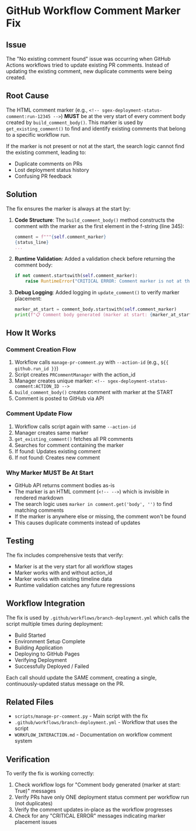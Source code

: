 # GitHub Workflow Comment Marker Fix

## Issue
The "No existing comment found" issue was occurring when GitHub Actions workflows tried to update existing PR comments. Instead of updating the existing comment, new duplicate comments were being created.

## Root Cause
The HTML comment marker (e.g., `<!-- sgex-deployment-status-comment:run-12345 -->`) **MUST** be at the very start of every comment body created by `build_comment_body()`. This marker is used by `get_existing_comment()` to find and identify existing comments that belong to a specific workflow run.

If the marker is not present or not at the start, the search logic cannot find the existing comment, leading to:
- Duplicate comments on PRs
- Lost deployment status history
- Confusing PR feedback

## Solution
The fix ensures the marker is always at the start by:

1. **Code Structure**: The `build_comment_body()` method constructs the comment with the marker as the first element in the f-string (line 345):
   ```python
   comment = f"""{self.comment_marker}
   {status_line}
   ...
   ```

2. **Runtime Validation**: Added a validation check before returning the comment body:
   ```python
   if not comment.startswith(self.comment_marker):
       raise RuntimeError("CRITICAL ERROR: Comment marker is not at the start...")
   ```

3. **Debug Logging**: Added logging in `update_comment()` to verify marker placement:
   ```python
   marker_at_start = comment_body.startswith(self.comment_marker)
   print(f"📋 Comment body generated (marker at start: {marker_at_start}, ...)")
   ```

## How It Works

### Comment Creation Flow
1. Workflow calls `manage-pr-comment.py` with `--action-id` (e.g., `${{ github.run_id }}`)
2. Script creates `PRCommentManager` with the action_id
3. Manager creates unique marker: `<!-- sgex-deployment-status-comment:ACTION_ID -->`
4. `build_comment_body()` creates comment with marker at the START
5. Comment is posted to GitHub via API

### Comment Update Flow
1. Workflow calls script again with same `--action-id`
2. Manager creates same marker
3. `get_existing_comment()` fetches all PR comments
4. Searches for comment containing the marker
5. If found: Updates existing comment
6. If not found: Creates new comment

### Why Marker MUST Be At Start
- GitHub API returns comment bodies as-is
- The marker is an HTML comment (`<!-- -->`) which is invisible in rendered markdown
- The search logic uses `marker in comment.get('body', '')` to find matching comments
- If the marker is anywhere else or missing, the comment won't be found
- This causes duplicate comments instead of updates

## Testing
The fix includes comprehensive tests that verify:
- Marker is at the very start for all workflow stages
- Marker works with and without action_id
- Marker works with existing timeline data
- Runtime validation catches any future regressions

## Workflow Integration
The fix is used by `.github/workflows/branch-deployment.yml` which calls the script multiple times during deployment:
- Build Started
- Environment Setup Complete  
- Building Application
- Deploying to GitHub Pages
- Verifying Deployment
- Successfully Deployed / Failed

Each call should update the SAME comment, creating a single, continuously-updated status message on the PR.

## Related Files
- `scripts/manage-pr-comment.py` - Main script with the fix
- `.github/workflows/branch-deployment.yml` - Workflow that uses the script
- `WORKFLOW_INTERACTION.md` - Documentation on workflow comment system

## Verification
To verify the fix is working correctly:
1. Check workflow logs for "Comment body generated (marker at start: True)" messages
2. Verify PRs have only ONE deployment status comment per workflow run (not duplicates)
3. Verify the comment updates in-place as the workflow progresses
4. Check for any "CRITICAL ERROR" messages indicating marker placement issues
